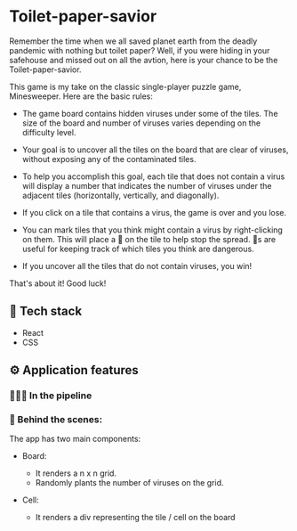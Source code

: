 # Toilet-paper-savior

Remember the time when we all saved planet earth from the deadly pandemic with nothing but toilet paper? Well, if you were hiding in your safehouse and missed out on all the avtion, here is your chance to be the Toilet-paper-savior.

This game is my take on the classic single-player puzzle game, Minesweeper. Here are the basic rules:

- The game board contains hidden viruses under some of the tiles. The size of the board and number of viruses varies depending on the difficulty level.

- Your goal is to uncover all the tiles on the board that are clear of viruses, without exposing any of the contaminated tiles.

- To help you accomplish this goal, each tile that does not contain a virus will display a number that indicates the number of viruses under the adjacent tiles (horizontally, vertically, and diagonally).

- If you click on a tile that contains a virus, the game is over and you lose.

- You can mark tiles that you think might contain a virus by right-clicking on them. This will place a 🧻 on the tile to help stop the spread. 🧻s are useful for keeping track of which tiles you think are dangerous.

- If you uncover all the tiles that do not contain viruses, you win!

That's about it! Good luck!

## 📀 Tech stack

- React 
- CSS

## ⚙️ Application features

###  👩🏻‍💻 In the pipeline 

### 👀 Behind the scenes:

The app has two main components:

- Board: 

    - It renders a n x n grid.
    - Randomly plants the number of viruses on the grid.

- Cell:

    - It renders a div representing the tile / cell on the board

    


